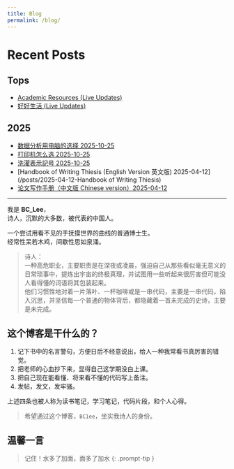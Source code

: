 ```yaml
---
title: Blog
permalink: /blog/
---
```



# Recent Posts

## Tops
- [Academic Resources (Live Updates)](/posts/resources)
- [好好生活 (Live Updates)](/posts/好好生活)

## 2025
- [数据分析用电脑的选择 2025-10-25](/posts/2025-10-25-数据分析电脑选择)
- [打印机怎么选 2025-10-25](/posts/2025-10-25-打印机)
- [洗濯表示記号 2025-10-25](/posts/2025-10-25-洗濯表示記号)
- [Handbook of Writing Thiesis (English Version 英文版) 2025-04-12](/posts/2025-04-12-Handbook of Writing Thiesis)
- [论文写作手册（中文版 Chinese version）2025-04-12](/posts/2025-04-12-论文写作手册)


---

我是 **BC_Lee**，  
诗人，沉默的大多数，被代表的中国人。  

一个尝试用看不见的手抚摸世界的曲线的普通博士生。  
经常性呆若木鸡，间歇性思如泉涌。

> 诗人：  
一种高危职业，主要职责是在深夜或凌晨，强迫自己从那些看似毫无意义的日常琐事中，提炼出宇宙的终极真理，并试图用一些听起来很厉害但可能没人看得懂的词语将其包装起来。  
他们习惯性地对着一片落叶、一杯咖啡或是一串代码，主要是一串代码，陷入沉思，并坚信每一个普通的物体背后，都隐藏着一首未完成的史诗，主要是未完成。  

## 这个博客是干什么的？

1. 记下书中的名言警句，方便日后不经意说出，给人一种我常看书真厉害的错觉。  
2. 把老师的心血抄下来，显得自己这学期没白上课。  
3. 把自己现在能看懂、将来看不懂的代码写上备注。  
4. 发帖，发文，发牢骚。  

上述四条也被人称为读书笔记，学习笔记，代码片段，和个人心得。

> 希望通过这个博客，`BC1ee`，坐实我诗人的身份。


## 温馨一言 

> 记住！水多了加面，面多了加水
{: .prompt-tip }


